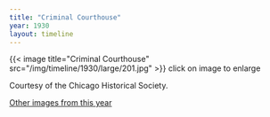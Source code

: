 ```yaml
---
title: "Criminal Courthouse"
year: 1930
layout: timeline
---
```


{{< image title="Criminal Courthouse" src="/img/timeline/1930/large/201.jpg" >}}
click on image to enlarge

Courtesy of the Chicago Historical Society. 

[Other images from this year](/historical/timeline/1930)